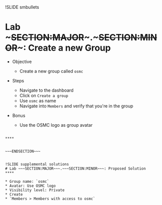 !SLIDE smbullets
# Lab ~~~SECTION:MAJOR~~~.~~~SECTION:MINOR~~~: Create a new Group

* Objective
  * Create a new group called `osmc`

* Steps
  * Navigate to the dashboard
  * Click on `Create a group`
  * Use `osmc` as name
  * Navigate into `Members` and verify that you're in the group

* Bonus
  * Use the OSMC logo as group avatar

~~~SECTION:handouts~~~

****


~~~ENDSECTION~~~


!SLIDE supplemental solutions
# Lab ~~~SECTION:MAJOR~~~.~~~SECTION:MINOR~~~: Proposed Solution
****

* Group name: `osmc`
* Avatar: Use OSMC logo
* Visibility level: Private
* Create
* `Members > Members with access to osmc`

